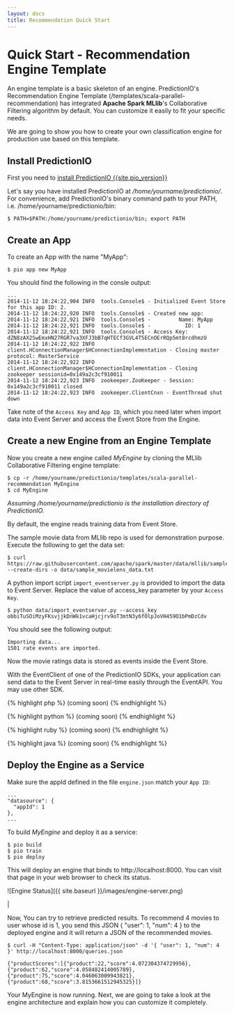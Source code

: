 ```yaml
---
layout: docs
title: Recommendation Quick Start
---
```


# Quick Start - Recommendation Engine Template

An engine template is a basic skeleton of an engine. PredictionIO's Recommendation Engine Template (/templates/scala-parallel-recommendation) has integrated **Apache Spark MLlib**'s Collaborative Filtering algorithm by default.
 You can customize it easily to fit your specific needs.

We are going to show you how to create your own classification engine for production use based on this template.

## Install PredictionIO

First you need to [install PredictionIO {{site.pio_version}}]({{site.baseurl}}/install/)

Let's say you have installed PredictionIO at */home/yourname/predictionio/*.
For convenience, add PredictionIO's binary command path to your PATH, i.e. /home/yourname/predictionio/bin:

```
$ PATH=$PATH:/home/yourname/predictionio/bin; export PATH
```

## Create an App

To create an App with the name "MyApp":

```
$ pio app new MyApp
```

You should find the following in the consle output:

```
...
2014-11-12 18:24:22,904 INFO  tools.Console$ - Initialized Event Store for this app ID: 2.
2014-11-12 18:24:22,920 INFO  tools.Console$ - Created new app:
2014-11-12 18:24:22,921 INFO  tools.Console$ -         Name: MyApp
2014-11-12 18:24:22,921 INFO  tools.Console$ -           ID: 1
2014-11-12 18:24:22,921 INFO  tools.Console$ - Access Key: dZN8zAX2SwEmxHN27RGR7va3XFJ3bB7qHTECf3GVL4T5ECnOErRQp5mt8rcdhmzU
2014-11-12 18:24:22,922 INFO  client.HConnectionManager$HConnectionImplementation - Closing master protocol: MasterService
2014-11-12 18:24:22,922 INFO  client.HConnectionManager$HConnectionImplementation - Closing zookeeper sessionid=0x149a2c3cf910011
2014-11-12 18:24:22,923 INFO  zookeeper.ZooKeeper - Session: 0x149a2c3cf910011 closed
2014-11-12 18:24:22,923 INFO  zookeeper.ClientCnxn - EventThread shut down
```

Take note of the `Access Key` and `App ID`, which you need later when import data into Event Server and access the Event Store from the Engine.

## Create a new Engine from an Engine Template

Now you create a new engine called *MyEngine* by cloning the MLlib Collaborative Filtering engine template:

```
$ cp -r /home/yourname/predictionio/templates/scala-parallel-recommendation MyEngine
$ cd MyEngine
```

*Assuming /home/yourname/predictionio is the installation directory of PredictionIO.*

By default, the engine reads training data from Event Store.

The sample movie data from MLlib repo is used for demonstration purpose. Execute the following to get the data set:

```
$ curl https://raw.githubusercontent.com/apache/spark/master/data/mllib/sample_movielens_data.txt --create-dirs -o data/sample_movielens_data.txt
```

A python import script `import_eventserver.py` is provided to import the data to Event Server. Replace the value of access_key parameter by your `Access Key`.

```
$ python data/import_eventserver.py --access_key obbiTuSOiMzyFKsvjjkDnWk1vcaHjcjrv9oT3mtN3y6fOlpJoVH459O1bPmDzCdv
```

You should see the following output:

```
Importing data...
1501 rate events are imported.
```

Now the movie ratings data is stored as events inside the Event Store.

With the EventClient of one of the PredictionIO SDKs, your application can send data to the Event Server in real-time easily through the EventAPI. You may use other SDK.

<div class="codetabs">
<div data-lang="PHP SDK">

{% highlight php %}
(coming soon)
{% endhighlight %}
</div>

<div data-lang="Python SDK">

{% highlight python %}
(coming soon)
{% endhighlight %}

</div>

<div data-lang="Ruby SDK">

{% highlight ruby %}
(coming soon)
{% endhighlight %}

</div>

<div data-lang="Java SDK">

{% highlight java %}
(coming soon)
{% endhighlight %}

</div>
</div>





## Deploy the Engine as a Service

Make sure the appId defined in the file `engine.json` match your `App ID`:

```
...
"datasource": {
  "appId": 1
},
...
```

To build *MyEngine* and deploy it as a service:

```
$ pio build
$ pio train
$ pio deploy
```

This will deploy an engine that binds to http://localhost:8000. You can visit that page in your web browser to check its status.


![Engine Status]({{ site.baseurl }}/images/engine-server.png)

|

Now, You can try to retrieve predicted results.
To recommend 4 movies to user whose id is 1, you send this JSON { "user": 1, "num": 4 } to the deployed engine and it will return a JSON of the recommended movies.

```
$ curl -H "Content-Type: application/json" -d '{ "user": 1, "num": 4 }' http://localhost:8000/queries.json

{"productScores":[{"product":22,"score":4.072304374729956},{"product":62,"score":4.058482414005789},{"product":75,"score":4.046063009943821},{"product":68,"score":3.8153661512945325}]}
```

Your MyEngine is now running. Next, we are going to take a look at the engine architecture and explain how you can customize it completely.
